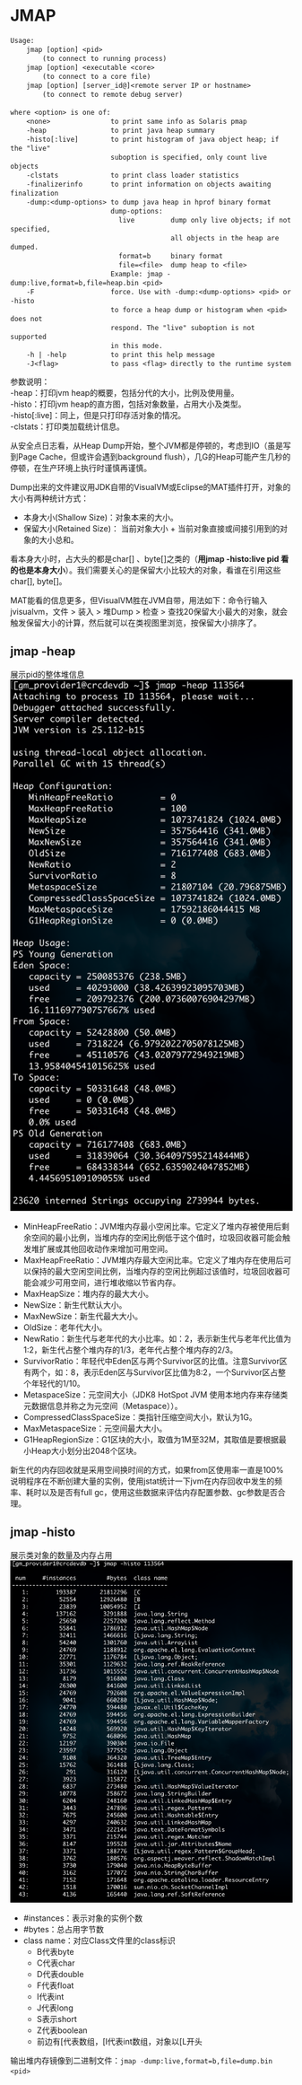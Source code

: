# JMAP
```
Usage:
    jmap [option] <pid>
        (to connect to running process)
    jmap [option] <executable <core>
        (to connect to a core file)
    jmap [option] [server_id@]<remote server IP or hostname>
        (to connect to remote debug server)

where <option> is one of:
    <none>               to print same info as Solaris pmap
    -heap                to print java heap summary
    -histo[:live]        to print histogram of java object heap; if the "live"
                         suboption is specified, only count live objects
    -clstats             to print class loader statistics
    -finalizerinfo       to print information on objects awaiting finalization
    -dump:<dump-options> to dump java heap in hprof binary format
                         dump-options:
                           live         dump only live objects; if not specified,
                                        all objects in the heap are dumped.
                           format=b     binary format
                           file=<file>  dump heap to <file>
                         Example: jmap -dump:live,format=b,file=heap.bin <pid>
    -F                   force. Use with -dump:<dump-options> <pid> or -histo
                         to force a heap dump or histogram when <pid> does not
                         respond. The "live" suboption is not supported
                         in this mode.
    -h | -help           to print this help message
    -J<flag>             to pass <flag> directly to the runtime system
```
参数说明：  
-heap：打印jvm heap的概要，包括分代的大小，比例及使用量。  
-histo：打印jvm heap的直方图，包括对象数量，占用大小及类型。  
-histo[:live]：同上，但是只打印存活对象的情况。  
-clstats：打印类加载统计信息。
 
从安全点日志看，从Heap Dump开始，整个JVM都是停顿的，考虑到IO（虽是写到Page Cache，但或许会遇到background flush），几G的Heap可能产生几秒的停顿，在生产环境上执行时谨慎再谨慎。

Dump出来的文件建议用JDK自带的VisualVM或Eclipse的MAT插件打开，对象的大小有两种统计方式：
- 本身大小(Shallow Size)：对象本来的大小。
- 保留大小(Retained Size)： 当前对象大小 + 当前对象直接或间接引用到的对象的大小总和。

看本身大小时，占大头的都是char[] 、byte[]之类的（**用jmap -histo:live pid 看的也是本身大小**）。我们需要关心的是保留大小比较大的对象，看谁在引用这些char[], byte[]。

MAT能看的信息更多，但VisualVM胜在JVM自带，用法如下：命令行输入jvisualvm，文件 > 装入 > 堆Dump > 检查 > 查找20保留大小最大的对象，就会触发保留大小的计算，然后就可以在类视图里浏览，按保留大小排序了。

## jmap -heap <pid>
展示pid的整体堆信息
![](../image/jmap/jmap-heap.png)

- MinHeapFreeRatio：JVM堆内存最小空闲比率。它定义了堆内存被使用后剩余空间的最小比例，当堆内存的空闲比例低于这个值时，垃圾回收器可能会触发堆扩展或其他回收动作来增加可用空间。
- MaxHeapFreeRatio：JVM堆内存最大空闲比率。它定义了堆内存在使用后可以保持的最大空闲空间比例，当堆内存的空闲比例超过该值时，垃圾回收器可能会减少可用空间，进行堆收缩以节省内存。
- MaxHeapSize：堆内存的最大大小。
- NewSize：新生代默认大小。
- MaxNewSize：新生代最大大小。
- OldSize：老年代大小。
- NewRatio：新生代与老年代的大小比率。如：2，表示新生代与老年代比值为1:2，新生代占整个堆内存的1/3，老年代占整个堆内存的2/3。
- SurvivorRatio：年轻代中Eden区与两个Survivor区的比值。注意Survivor区有两个，如：8，表示Eden区与Survivor区比值为8:2，一个Survivor区占整个年轻代的1/10。
- MetaspaceSize：元空间大小（JDK8 HotSpot JVM 使用本地内存来存储类元数据信息并称之为元空间（Metaspace））。
- CompressedClassSpaceSize：类指针压缩空间大小，默认为1G。
- MaxMetaspaceSize：元空间最大大小。
- G1HeapRegionSize：G1区块的大小，取值为1M至32M，其取值是要根据最小Heap大小划分出2048个区块。

新生代的内存回收就是采用空间换时间的方式，如果from区使用率一直是100% 说明程序在不断创建大量的实例，使用jstat统计一下jvm在内存回收中发生的频率、耗时以及是否有full gc，使用这些数据来评估内存配置参数、gc参数是否合理。

## jmap -histo <pid>
展示类对象的数量及内存占用
![](../image/jmap/jmap-histo.png)
 
- #instances：表示对象的实例个数
- #bytes：总占用字节数
- class name：对应Class文件里的class标识
  - B代表byte
  - C代表char
  - D代表double
  - F代表float
  - I代表int
  - J代表long
  - S表示short
  - Z代表boolean
  - 前边有[代表数组，[I代表int数组，对象以[L开头
 
输出堆内存镜像到二进制文件：`jmap -dump:live,format=b,file=dump.bin <pid>`

